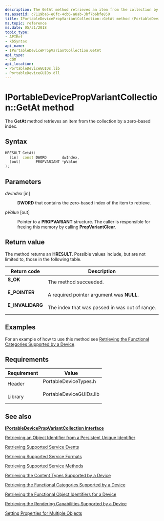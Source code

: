 ```yaml
---
description: The GetAt method retrieves an item from the collection by a zero-based index.
ms.assetid: c7119ba6-e6fc-4cb6-a8ab-3bf7b6bfe850
title: IPortableDevicePropVariantCollection::GetAt method (PortableDeviceTypes.h)
ms.topic: reference
ms.date: 05/31/2018
topic_type: 
- APIRef
- kbSyntax
api_name: 
- IPortableDevicePropVariantCollection.GetAt
api_type: 
- COM
api_location: 
- PortableDeviceGUIDs.lib
- PortableDeviceGUIDs.dll
---
```


# IPortableDevicePropVariantCollection::GetAt method

The **GetAt** method retrieves an item from the collection by a zero-based index.

## Syntax


```C++
HRESULT GetAt(
  [in]  const DWORD       dwIndex,
  [out]       PROPVARIANT *pValue
);
```



## Parameters

<dl> <dt>

*dwIndex* \[in\]
</dt> <dd>

**DWORD** that contains the zero-based index of the item to retrieve.

</dd> <dt>

*pValue* \[out\]
</dt> <dd>

Pointer to a **PROPVARIANT** structure. The caller is responsible for freeing this memory by calling **PropVariantClear**.

</dd> </dl>

## Return value

The method returns an **HRESULT**. Possible values include, but are not limited to, those in the following table.



| Return code                                                                                  | Description                                               |
|----------------------------------------------------------------------------------------------|-----------------------------------------------------------|
| <dl> <dt>**S\_OK**</dt> </dl>         | The method succeeded.<br/>                          |
| <dl> <dt>**E\_POINTER**</dt> </dl>    | A required pointer argument was **NULL**.<br/>      |
| <dl> <dt>**E\_INVALIDARG**</dt> </dl> | The index that was passed in was out of range.<br/> |



 

## Examples

For an example of how to use this method see [Retrieving the Functional Categories Supported by a Device](retrieving-the-functional-categories-supported-by-a-device.md).

## Requirements



| Requirement | Value |
|--------------------|----------------------------------------------------------------------------------------------------|
| Header<br/>  | <dl> <dt>PortableDeviceTypes.h</dt> </dl>   |
| Library<br/> | <dl> <dt>PortableDeviceGUIDs.lib</dt> </dl> |



## See also

<dl> <dt>

[**IPortableDevicePropVariantCollection Interface**](iportabledevicepropvariantcollection.md)
</dt> <dt>

[Retrieving an Object Identifier from a Persistent Unique Identifier](retrieving-an-object-identifier-from-a-persistent-unique-identifier.md)
</dt> <dt>

[Retrieving Supported Service Events](retrieving-supported-events.md)
</dt> <dt>

[Retrieving Supported Service Formats](retrieving-supported-formats.md)
</dt> <dt>

[Retrieving Supported Service Methods](retrieving-supported-methods.md)
</dt> <dt>

[Retrieving the Content Types Supported by a Device](retrieving-the-content-types-supported-by-a-device.md)
</dt> <dt>

[Retrieving the Functional Categories Supported by a Device](retrieving-the-functional-categories-supported-by-a-device.md)
</dt> <dt>

[Retrieving the Functional Object Identifiers for a Device](retrieving-the-functional-object-identifiers-for-a-device.md)
</dt> <dt>

[Retrieving the Rendering Capabilities Supported by a Device](retrieving-the-rendering-capabilities-supported-by-a-device.md)
</dt> <dt>

[Setting Properties for Multiple Objects](setting-properties-for-multiple-objects.md)
</dt> </dl>

 

 




